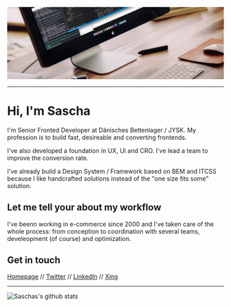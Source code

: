 <img src="github-hero.jpg" width="1200" height="" alt="400" />

----

# Hi, I'm Sascha
  I'm Senior Fronted Developer at Dänisches Bettenlager / JYSK.
  My profession is to build fast, desireable and converting frontends.

  I've also developed a foundation in UX, UI and CRO. I've lead a team to improve the conversion rate.

  I've already build a Design System / Framework based on BEM and ITCSS because I like handcrafted solutions instead of the "one size fits some" solution.

  ## Let me tell your about my workflow

  I've beenn working in e-commerce since 2000 and I've taken care of the whole process:
  from conception to coordination with several teams, develeopment (of course) and optimization.

  ## Get in touch
  [Homepage](https://www.saschadiercks.dev)
   // [Twitter](https://twitter.com/saschadiercks)
   // [LinkedIn](https://www.linkedin.com/in/saschadiercks)
   // [Xing](https://www.xing.com/profile/Sascha_Diercks)

----

  ![Saschas's github stats](https://github-readme-stats.vercel.app/api?username=saschadiercks&show_icons=true)
